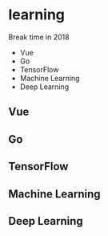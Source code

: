 # learning
Break time in 2018 
- Vue
- Go
- TensorFlow
- Machine Learning
- Deep Learning

## Vue

## Go 

## TensorFlow

## Machine Learning

## Deep Learning


